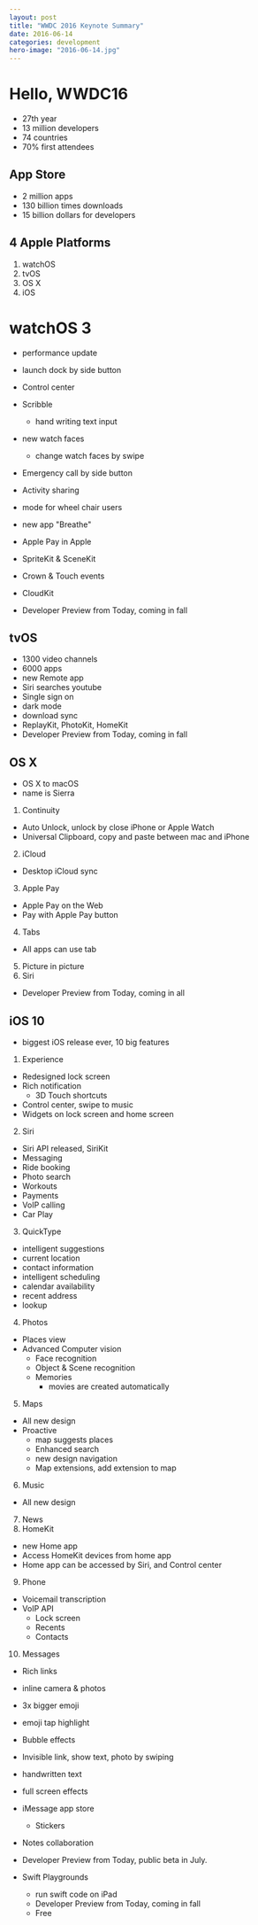 ```yaml
---
layout: post
title: "WWDC 2016 Keynote Summary"
date: 2016-06-14
categories: development
hero-image: "2016-06-14.jpg"
---
```


# Hello, WWDC16

- 27th year
- 13 million developers
- 74 countries
- 70% first attendees

## App Store

- 2 million apps
- 130 billion times downloads
- 15 billion dollars for developers

## 4 Apple Platforms

1. watchOS
2. tvOS
3. OS X
4. iOS

# watchOS 3

- performance update
- launch dock by side button
- Control center
- Scribble
  - hand writing text input
- new watch faces
  - change watch faces by swipe
- Emergency call by side button
- Activity sharing
- mode for wheel chair users
- new app "Breathe"
- Apple Pay in Apple
- SpriteKit &  SceneKit
- Crown & Touch events
- CloudKit

- Developer Preview from Today, coming in fall

## tvOS

- 1300 video channels
- 6000 apps
- new Remote app
- Siri searches youtube
- Single sign on
- dark mode
- download sync
- ReplayKit, PhotoKit, HomeKit
- Developer Preview from Today, coming in fall

## OS X
- OS X to macOS
- name is Sierra

1. Continuity
  - Auto Unlock, unlock by close iPhone or Apple Watch
  - Universal Clipboard, copy and paste between mac and iPhone
2. iCloud
  - Desktop iCloud sync
3. Apple Pay
  - Apple Pay on the Web
  - Pay with Apple Pay button
4. Tabs
  - All apps can use tab
5. Picture in picture
6. Siri

- Developer Preview from Today, coming in all

## iOS 10
- biggest iOS release ever, 10 big features
1. Experience
  - Redesigned lock screen
  - Rich notification
    - 3D Touch shortcuts
  - Control center, swipe to music
  - Widgets on lock screen and home screen
2. Siri
  - Siri API released, SiriKit
  - Messaging
  - Ride booking
  - Photo search
  - Workouts
  - Payments
  - VoIP calling
  - Car Play
3. QuickType
  - intelligent suggestions
  - current location
  - contact information
  - intelligent scheduling
  - calendar availability
  - recent address
  - lookup
4. Photos
  - Places view
  - Advanced Computer vision
    - Face recognition
    - Object & Scene recognition
    - Memories
      - movies are created automatically
5. Maps
  - All new design
  - Proactive
    - map suggests places
    - Enhanced search
    - new design navigation
    - Map extensions, add extension to map
6. Music
  - All new design
7. News
8. HomeKit
  - new Home app
  - Access HomeKit devices from home app
  - Home app can be accessed by Siri, and Control center
9. Phone
  - Voicemail transcription
  - VoIP API
    - Lock screen
    - Recents
    - Contacts
10. Messages
  - Rich links
  - inline camera & photos
  - 3x bigger emoji
  - emoji tap highlight
  - Bubble effects
  - Invisible link, show text, photo by swiping
  - handwritten text
  - full screen effects
  - iMessage app store
    - Stickers
  - Notes collaboration
  - Developer Preview from Today, public beta in July.

- Swift Playgrounds
  - run swift code on iPad
  - Developer Preview from Today, coming in fall
  - Free
